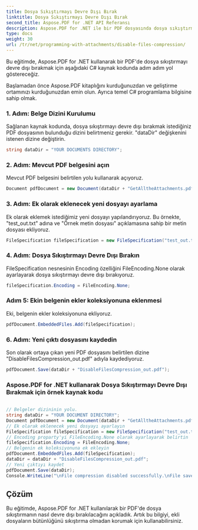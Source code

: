 ```yaml
---
title: Dosya Sıkıştırmayı Devre Dışı Bırak
linktitle: Dosya Sıkıştırmayı Devre Dışı Bırak
second_title: Aspose.PDF for .NET API Referansı
description: Aspose.PDF for .NET ile bir PDF dosyasında dosya sıkıştırmayı nasıl devre dışı bırakacağınızı öğrenin. Kolay kullanım için adım adım kılavuz.
type: docs
weight: 30
url: /tr/net/programming-with-attachments/disable-files-compression/
---
```

Bu eğitimde, Aspose.PDF for .NET kullanarak bir PDF'de dosya sıkıştırmayı devre dışı bırakmak için aşağıdaki C# kaynak kodunda adım adım yol göstereceğiz.

Başlamadan önce Aspose.PDF kitaplığını kurduğunuzdan ve geliştirme ortamınızı kurduğunuzdan emin olun. Ayrıca temel C# programlama bilgisine sahip olmak.

### 1. Adım: Belge Dizini Kurulumu

Sağlanan kaynak kodunda, dosya sıkıştırmayı devre dışı bırakmak istediğiniz PDF dosyasının bulunduğu dizini belirtmeniz gerekir. "dataDir" değişkenini istenen dizine değiştirin.

```csharp
string dataDir = "YOUR DOCUMENTS DIRECTORY";
```

### 2. Adım: Mevcut PDF belgesini açın

Mevcut PDF belgesini belirtilen yolu kullanarak açıyoruz.

```csharp
Document pdfDocument = new Document(dataDir + "GetAlltheAttachments.pdf");
```

### 3. Adım: Ek olarak eklenecek yeni dosyayı ayarlama

Ek olarak eklemek istediğimiz yeni dosyayı yapılandırıyoruz. Bu örnekte, "test_out.txt" adına ve "Örnek metin dosyası" açıklamasına sahip bir metin dosyası ekliyoruz.

```csharp
FileSpecification fileSpecification = new FileSpecification("test_out.txt", "Sample text file");
```

### 4. Adım: Dosya Sıkıştırmayı Devre Dışı Bırakın

FileSpecification nesnesinin Encoding özelliğini FileEncoding.None olarak ayarlayarak dosya sıkıştırmayı devre dışı bırakıyoruz.

```csharp
fileSpecification.Encoding = FileEncoding.None;
```

### Adım 5: Ekin belgenin ekler koleksiyonuna eklenmesi

Eki, belgenin ekler koleksiyonuna ekliyoruz.

```csharp
pdfDocument.EmbeddedFiles.Add(fileSpecification);
```

### 6. Adım: Yeni çıktı dosyasını kaydedin

Son olarak ortaya çıkan yeni PDF dosyasını belirtilen dizine "DisableFilesCompression_out.pdf" adıyla kaydediyoruz.

```csharp
pdfDocument.Save(dataDir + "DisableFilesCompression_out.pdf");
```


### Aspose.PDF for .NET kullanarak Dosya Sıkıştırmayı Devre Dışı Bırakmak için örnek kaynak kodu 

```csharp

// Belgeler dizininin yolu.
string dataDir = "YOUR DOCUMENT DIRECTORY";
Document pdfDocument = new Document(dataDir + "GetAlltheAttachments.pdf");
// Ek olarak eklenecek yeni dosyayı ayarlayın
FileSpecification fileSpecification = new FileSpecification("test_out.txt", "Sample text file");
// Encoding proparty'yi FileEncoding.None olarak ayarlayarak belirtin
fileSpecification.Encoding = FileEncoding.None;
// Belgenin ek koleksiyonuna ek ekleyin
pdfDocument.EmbeddedFiles.Add(fileSpecification);
dataDir = dataDir + "DisableFilesCompression_out.pdf";
// Yeni çıktıyı kaydet
pdfDocument.Save(dataDir);
Console.WriteLine("\nFile compression disabled successfully.\nFile saved at " + dataDir);

```

## Çözüm

Bu eğitimde, Aspose.PDF for .NET kullanılarak bir PDF'de dosya sıkıştırmanın nasıl devre dışı bırakılacağını açıkladık. Artık bu bilgiyi, ekli dosyaların bütünlüğünü sıkıştırma olmadan korumak için kullanabilirsiniz.